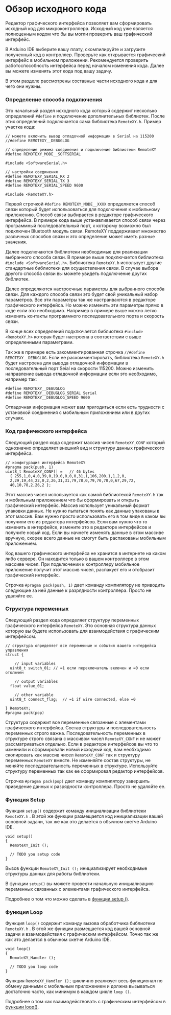 # Обзор исходного кода

Редактор графического интерфейса позволяет вам сформировать исходный код для микроконтроллера. Исходный код уже является полноценным кодом что бы вы могли проверить ваш графический интерфейс. 

В Arduino IDE выберите вашу плату, скомпилируйте и загрузите полученный код в контроллер. Проверьте как открывается графический интерфейс в мобильном приложении. Рекомендуется проверить работоспособность интерфейса перед началом изменения кода. Далее вы можете изменять этот кода под вашу задачу.

В этом разделе рассмотрены составные части исходного кода и для чего они нужны.

### Определение способа подключения

Это начальный раздел исходного кода который содержит несколько определений `#define` и подключение дополнительных библиотек. После этих определений подключается сама библиотека `RemoteXY.h`.  Пример участка кода:

```
// можете включить вывод отладочной информации в Serial на 115200
//#define REMOTEXY__DEBUGLOG    

// определение режима соединения и подключение библиотеки RemoteXY 
#define REMOTEXY_MODE__SOFTSERIAL

#include <SoftwareSerial.h>

// настройки соединения 
#define REMOTEXY_SERIAL_RX 2
#define REMOTEXY_SERIAL_TX 3
#define REMOTEXY_SERIAL_SPEED 9600

#include <RemoteXY.h>
```

Первой строчкой `#define REMOTEXY_MODE__XXXX` определяется способ связи который будет использоваться для подключения к мобильному приложению. Способ связи выбирается в редакторе графического интерфейса. В примере кода выше устанавливается способ связи через программный последовательный порт, к которому возможно был подключен Bluetooth модуль связи. RemoteXY поддерживает множество различных способов связи и это определение может иметь разные значения.

Далее подключаются библиотеки необходимые для реализации выбранного способа связи. В примере выше подключается библиотека `#include <SoftwareSerial.h>`. Библиотека `RemoteXY.h` использует другие стандартные библиотеки для осуществления связи. В случае выбора другого способа связи вы можете увидеть подключение других библиотек.

Далее определяются настроечные параметры для выбранного способа связи. Для каждого способа связи это будет свой уникальный набор параметров. Все эти параметры так же настраиваются в редакторе графического интерфейса. Но можно изменить эти параметры прямо в коде если это необходимо. Например в примере выше можно легко изменить контакты программного последовательного порта и скорость связи. 

В конце всех определений подключается библиотека `#include <RemoteXY.h>` которая будет настроена в соответствии с выше определенными параметрами.

Так же в примере есть закомментированная строчка `//#define REMOTEXY__DEBUGLOG`. Если ее раскомментировать, библиотека `RemoteXY.h` будет настроена для вывода отладочной информации в последовательный порт Seial на скорости 115200. Можно изменить направление вывода отладочной информации если это необходимо, например так:

```
#define REMOTEXY__DEBUGLOG
#define REMOTEXY__DEBUGLOG_SERIAL Serial
#define REMOTEXY__DEBUGLOG_SPEED 9600
```

Отладочная информация может вам пригодиться если есть трудности с установкой соединения с мобильным приложением или в других случаях.

### Код графического интерфейса

Следующий раздел кода содержит массив чисел `RemoteXY_CONF` который однозначно определяет внешний вид и структуру данных графического интерфейса. 

```
// конфигурация интерфейса RemoteXY  
#pragma pack(push, 1)  
uint8_t RemoteXY_CONF[] =   // 46 bytes
  { 255,1,0,4,0,39,0,19,0,0,0,0,31,1,106,200,1,1,2,0,
  2,29,19,44,22,0,2,26,31,31,79,78,0,79,70,70,0,67,29,72,
  40,10,78,2,26,2 };
```

Этот массив чисел используется как самой библиотекой `RemoteXY.h` так и мобильным приложением что бы сформировать и открыть графический интерфейс. Массив использует уникальный формат упаковки данных. Не нужно пытаться понять как данные упакованы в этот массив. Вам нужно просто использовать его в том виде в каком вы получили его из редактора интерфейсов. Если вам нужно что то изменить в интерфейсе, измените это в редакторе интерфейсов и получите новый код. Если вы начнете изменять данные в этом массиве вручную, скорее всего данные не смогут быть распакованы мобильным приложением.

Код вашего графического интерфейса не хранится в интернете на каком либо сервере. Он находится только в вашем контроллере в этом массиве чисел. При подключении к контроллеру мобильное приложение получит этот массив чисел, распакует его и отобразит графический интерфейс.

Строчка `#pragma pack(push, 1)`  дает команду компилятору не приводить следующие за ней данные к разрядности контроллера. Просто не удаляйте ее.

### Структура переменных

Следующий раздел кода определяет структуру переменных графического интерфейса `RemoteXY`. Это основная структура данных которую вы будете использовать для взаимодействия с графическим интерфейсом. 

```
// структура определяет все переменные и события вашего интерфейса управления 
struct {

    // input variables
  uint8_t switch_01; // =1 если переключатель включен и =0 если отключен

    // output variables
  float value_01;

    // other variable
  uint8_t connect_flag;  // =1 if wire connected, else =0

} RemoteXY;   
#pragma pack(pop)
```

Структура содержит все переменные связанные с элементами графического интерфейса. Состав структуры и последовательность переменных строго важна. Последовательность переменных в структуре строго связана с массивом чисел `RemoteXY_CONF` и не может рассматриваться отдельно. Если в редакторе интерфейсов вы что то изменили и сформировали новый исходный код, вам необходимо скопировать как массив чисел `RemoteXY_CONF` так и структуру переменных `RemoteXY` вместе. Не изменяйте состав структуры, не меняйте последовательность переменных в структуре. Используйте структуру переменных так как ее сформировал редактор интерфейсов.

Строчка `#pragma pack(pop)`  дает команду компилятору завершить приведение данных к разрядности контроллера. Просто не удаляйте ее.

### Функция Setup

Функция `setup()` содержит команду инициализации библиотеки `RemoteXY.h` . В этой же функции размещается код инициализации вашей основной задачи, так же как это делается в обычном скетче Arduino IDE.

```
void setup() 
{
  RemoteXY_Init (); 

  // TODO you setup code
}
```

Вызов функции `RemoteXY_Init ();` инициализирует необходимые структуры данных для работы библиотеки.

В функции  `setup()` вы можете провести начальную инициализацию переменных связанных с элементами графического интерфейса.

Подробнее о том что можно сделать в [функции setup ()](../code/setup/ru.md).

### Функция Loop

Функция `loop()` содержит команду вызова обработчика библиотеки `RemoteXY.h` . В этой же функции размещается код вашей основной задачи и взаимодействия с графическим интерфейсом. Точно так же как это делается в обычном скетче Arduino IDE.

```
void loop() 
{ 
  RemoteXY_Handler ();

  // TODO you loop code
}
```

Функция `RemoteXY_Handler ();` циклично реализует весь функционал по обмену данными с мобильным приложением и должна вызываться достаточно часто, как минимум в каждом цикле `loop ()`. 

Подробнее о том как взаимодействовать с графическим интерфейсом в [функции loop()](code/work/ru.md).



